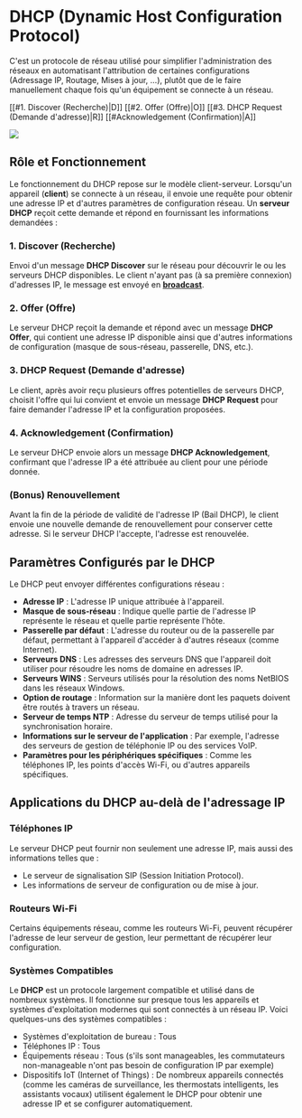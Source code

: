 # DHCP (Dynamic Host Configuration Protocol)
C'est un protocole de réseau utilisé pour simplifier l'administration des réseaux en automatisant l'attribution de certaines configurations (Adressage IP, Routage, Mises à jour, …), plutôt que de le faire manuellement chaque fois qu'un équipement se connecte à un réseau.

[[#1. Discover (Recherche)|D]] [[#2. Offer (Offre)|O]] [[#3. DHCP Request (Demande d'adresse)|R]] [[#Acknowledgement (Confirmation)|A]]

[![](https://mermaid.ink/img/pako:eNqFUEEKAjEM_ErJSUE_UGRB3YM3RW_SS2yz6-K2XdNWEfFBvsOP2UUUPZlTJpkZJrmC9oZAQqBjIqepbLBmtMqJXPO2IRfFeFwUYv24B8IkRdkE7U_Ekx0Xgxl7NBpDHL4UG-ITJRblYr4SvexlIcWyqoh_XfP2my7Fus8Q4h-n6cH5c0umthnCCCyxxcbkG669UkHckyUFMreGKkxtVKDcLVMxRb-5OA0ycqIRsE_1HmSFbcgodQbj-wGfaYdu6_0b354l9mXN?type=png|500)](https://mermaid.live/edit#pako:eNqFUEEKAjEM_ErJSUE_UGRB3YM3RW_SS2yz6-K2XdNWEfFBvsOP2UUUPZlTJpkZJrmC9oZAQqBjIqepbLBmtMqJXPO2IRfFeFwUYv24B8IkRdkE7U_Ekx0Xgxl7NBpDHL4UG-ITJRblYr4SvexlIcWyqoh_XfP2my7Fus8Q4h-n6cH5c0umthnCCCyxxcbkG669UkHckyUFMreGKkxtVKDcLVMxRb-5OA0ycqIRsE_1HmSFbcgodQbj-wGfaYdu6_0b354l9mXN)

## Rôle et Fonctionnement
Le fonctionnement du DHCP repose sur le modèle client-serveur. Lorsqu'un appareil (**client**) se connecte à un réseau, il envoie une requête pour obtenir une adresse IP et d'autres paramètres de configuration réseau. Un **serveur DHCP** reçoit cette demande et répond en fournissant les informations demandées :

### 1. Discover (Recherche)
Envoi d'un message **DHCP Discover** sur le réseau pour découvrir le ou les serveurs DHCP disponibles. Le client n'ayant pas (à sa première connexion) d'adresses IP, le message est envoyé en **[broadcast](https://fr.wikipedia.org/wiki/Broadcast_(informatique))**.
   
### 2. Offer (Offre)
Le serveur DHCP reçoit la demande et répond avec un message **DHCP Offer**, qui contient une adresse IP disponible ainsi que d'autres informations de configuration (masque de sous-réseau, passerelle, DNS, etc.).

### 3. DHCP Request (Demande d'adresse)
Le client, après avoir reçu plusieurs offres potentielles de serveurs DHCP, choisit l'offre qui lui convient et envoie un message **DHCP Request** pour faire demander l'adresse IP et la configuration proposées.

### 4. Acknowledgement (Confirmation)
Le serveur DHCP envoie alors un message **DHCP Acknowledgement**, confirmant que l'adresse IP a été attribuée au client pour une période donnée.

### (Bonus) Renouvellement
Avant la fin de la période de validité de l'adresse IP (Bail DHCP), le client envoie une nouvelle demande de renouvellement pour conserver cette adresse. Si le serveur DHCP l'accepte, l'adresse est renouvelée.

## Paramètres Configurés par le DHCP
Le DHCP peut envoyer différentes configurations réseau :
- **Adresse IP** : L'adresse IP unique attribuée à l'appareil.
- **Masque de sous-réseau** : Indique quelle partie de l'adresse IP représente le réseau et quelle partie représente l'hôte.
- **Passerelle par défaut** : L'adresse du routeur ou de la passerelle par défaut, permettant à l'appareil d'accéder à d'autres réseaux (comme Internet).
- **Serveurs DNS** : Les adresses des serveurs DNS que l'appareil doit utiliser pour résoudre les noms de domaine en adresses IP.
- **Serveurs WINS** : Serveurs utilisés pour la résolution des noms NetBIOS dans les réseaux Windows.
- **Option de routage** : Information sur la manière dont les paquets doivent être routés à travers un réseau.
- **Serveur de temps NTP** : Adresse du serveur de temps utilisé pour la synchronisation horaire.
- **Informations sur le serveur de l'application** : Par exemple, l'adresse des serveurs de gestion de téléphonie IP ou des services VoIP.
- **Paramètres pour les périphériques spécifiques** : Comme les téléphones IP, les points d'accès Wi-Fi, ou d'autres appareils spécifiques.

## Applications du DHCP au-delà de l'adressage IP
### Téléphones IP
Le serveur DHCP peut fournir non seulement une adresse IP, mais aussi des informations telles que :
   - Le serveur de signalisation SIP (Session Initiation Protocol).
   - Les informations de serveur de configuration ou de mise à jour.

### Routeurs Wi-Fi
Certains équipements réseau, comme les routeurs Wi-Fi, peuvent récupérer l'adresse de leur serveur de gestion, leur permettant de récupérer leur configuration.

### Systèmes Compatibles

Le **DHCP** est un protocole largement compatible et utilisé dans de nombreux systèmes. Il fonctionne sur presque tous les appareils et systèmes d'exploitation modernes qui sont connectés à un réseau IP. Voici quelques-uns des systèmes compatibles :

- Systèmes d'exploitation de bureau : Tous
- Téléphones IP : Tous
- Équipements réseau : Tous (s'ils sont manageables, les commutateurs non-manageable n'ont pas besoin de configuration IP par exemple)
- Dispositifs IoT (Internet of Things) : De nombreux appareils connectés (comme les caméras de surveillance, les thermostats intelligents, les assistants vocaux) utilisent également le DHCP pour obtenir une adresse IP et se configurer automatiquement.